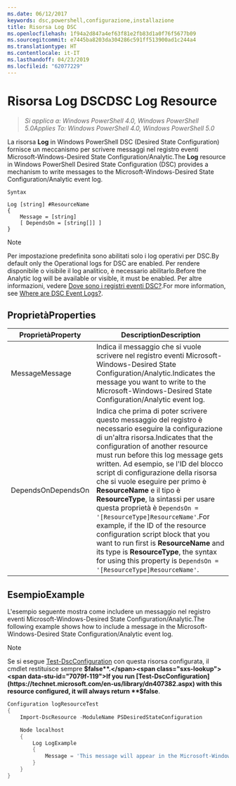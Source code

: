 ```yaml
---
ms.date: 06/12/2017
keywords: dsc,powershell,configurazione,installazione
title: Risorsa Log DSC
ms.openlocfilehash: 1f94a2d847a4ef63f81e2fb83d1a0f76f5677b09
ms.sourcegitcommit: e7445ba8203da304286c591ff513900ad1c244a4
ms.translationtype: HT
ms.contentlocale: it-IT
ms.lasthandoff: 04/23/2019
ms.locfileid: "62077229"
---
```

# <a name="dsc-log-resource"></a><span data-ttu-id="7079f-103">Risorsa Log DSC</span><span class="sxs-lookup"><span data-stu-id="7079f-103">DSC Log Resource</span></span>

> <span data-ttu-id="7079f-104">_Si applica a: Windows PowerShell 4.0, Windows PowerShell 5.0_</span><span class="sxs-lookup"><span data-stu-id="7079f-104">_Applies To: Windows PowerShell 4.0, Windows PowerShell 5.0_</span></span>

<span data-ttu-id="7079f-105">La risorsa __Log__ in Windows PowerShell DSC (Desired State Configuration) fornisce un meccanismo per scrivere messaggi nel registro eventi Microsoft-Windows-Desired State Configuration/Analytic.</span><span class="sxs-lookup"><span data-stu-id="7079f-105">The __Log__ resource in Windows PowerShell Desired State Configuration (DSC) provides a mechanism to write messages to the Microsoft-Windows-Desired State Configuration/Analytic event log.</span></span>

```
Syntax

Log [string] #ResourceName
{
    Message = [string]
    [ DependsOn = [string[]] ]
}
```

> [!NOTE]
> <span data-ttu-id="7079f-106">Per impostazione predefinita sono abilitati solo i log operativi per DSC.</span><span class="sxs-lookup"><span data-stu-id="7079f-106">By default only the Operational logs for DSC are enabled.</span></span> <span data-ttu-id="7079f-107">Per rendere disponibile o visibile il log analitico, è necessario abilitarlo.</span><span class="sxs-lookup"><span data-stu-id="7079f-107">Before the Analytic log will be available or visible, it must be enabled.</span></span> <span data-ttu-id="7079f-108">Per altre informazioni, vedere [Dove sono i registri eventi DSC?](../../../troubleshooting/troubleshooting.md#where-are-dsc-event-logs).</span><span class="sxs-lookup"><span data-stu-id="7079f-108">For more information, see [Where are DSC Event Logs?](../../../troubleshooting/troubleshooting.md#where-are-dsc-event-logs).</span></span>

## <a name="properties"></a><span data-ttu-id="7079f-109">Proprietà</span><span class="sxs-lookup"><span data-stu-id="7079f-109">Properties</span></span>

| <span data-ttu-id="7079f-110">Proprietà</span><span class="sxs-lookup"><span data-stu-id="7079f-110">Property</span></span> | <span data-ttu-id="7079f-111">Description</span><span class="sxs-lookup"><span data-stu-id="7079f-111">Description</span></span> |
| --- | --- |
| <span data-ttu-id="7079f-112">Message</span><span class="sxs-lookup"><span data-stu-id="7079f-112">Message</span></span>| <span data-ttu-id="7079f-113">Indica il messaggio che si vuole scrivere nel registro eventi Microsoft-Windows-Desired State Configuration/Analytic.</span><span class="sxs-lookup"><span data-stu-id="7079f-113">Indicates the message you want to write to the Microsoft-Windows-Desired State Configuration/Analytic event log.</span></span>|
| <span data-ttu-id="7079f-114">DependsOn</span><span class="sxs-lookup"><span data-stu-id="7079f-114">DependsOn</span></span> | <span data-ttu-id="7079f-115">Indica che prima di poter scrivere questo messaggio del registro è necessario eseguire la configurazione di un'altra risorsa.</span><span class="sxs-lookup"><span data-stu-id="7079f-115">Indicates that the configuration of another resource must run before this log message gets written.</span></span> <span data-ttu-id="7079f-116">Ad esempio, se l'ID del blocco script di configurazione della risorsa che si vuole eseguire per primo è **ResourceName** e il tipo è **ResourceType**, la sintassi per usare questa proprietà è `DependsOn = '[ResourceType]ResourceName'`.</span><span class="sxs-lookup"><span data-stu-id="7079f-116">For example, if the ID of the resource configuration script block that you want to run first is **ResourceName** and its type is **ResourceType**, the syntax for using this property is `DependsOn = '[ResourceType]ResourceName'`.</span></span>|

## <a name="example"></a><span data-ttu-id="7079f-117">Esempio</span><span class="sxs-lookup"><span data-stu-id="7079f-117">Example</span></span>

<span data-ttu-id="7079f-118">L'esempio seguente mostra come includere un messaggio nel registro eventi Microsoft-Windows-Desired State Configuration/Analytic.</span><span class="sxs-lookup"><span data-stu-id="7079f-118">The following example shows how to include a message in the Microsoft-Windows-Desired State Configuration/Analytic event log.</span></span>

> [!NOTE]
> <span data-ttu-id="7079f-119">Se si esegue [Test-DscConfiguration](https://technet.microsoft.com/en-us/library/dn407382.aspx) con questa risorsa configurata, il cmdlet restituisce sempre **$false**.</span><span class="sxs-lookup"><span data-stu-id="7079f-119">If you run [Test-DscConfiguration](https://technet.microsoft.com/en-us/library/dn407382.aspx) with this resource configured, it will always return **$false**.</span></span>

```powershell
Configuration logResourceTest
{
    Import-DscResource -ModuleName PSDesiredStateConfiguration

    Node localhost
    {
        Log LogExample
        {
            Message = 'This message will appear in the Microsoft-Windows-Desired State Configuration/Analytic event log.'
        }
    }
}
```
